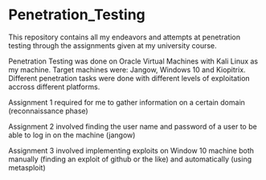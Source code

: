 # Penetration_Testing
This repository contains all my endeavors and attempts at penetration testing through the assignments given at my university course.

Penetration Testing was done on Oracle Virtual Machines with Kali Linux as my machine. Target machines were: Jangow, Windows 10 and Kiopitrix.
Different penetration tasks were done with different levels of exploitation accross different platforms.

Assignment 1 required for me to gather information on a certain domain (reconnaissance phase)

Assignment 2 involved finding the user name and password of a user to be able to log in on the machine (jangow) 

Assignment 3 involved implementing exploits on Window 10 machine both manually (finding an exploit of github or the like) and automatically (using metasploit)
